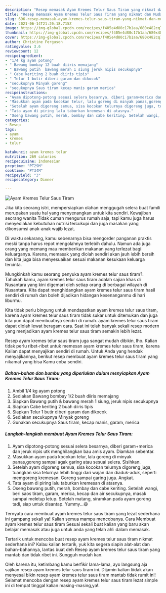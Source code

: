```yaml
---
description: "Resep memasak Ayam Kremes Telur Saus Tiram yang nikmat dan Mudah Dibuat"
title: "Resep memasak Ayam Kremes Telur Saus Tiram yang nikmat dan Mudah Dibuat"
slug: 696-resep-memasak-ayam-kremes-telur-saus-tiram-yang-nikmat-dan-mudah-dibuat
date: 2021-06-14T21:20:18.715Z
image: https://img-global.cpcdn.com/recipes/f405e4d80c17b1aa/680x482cq70/ayam-kremes-telur-saus-tiram-foto-resep-utama.jpg
thumbnail: https://img-global.cpcdn.com/recipes/f405e4d80c17b1aa/680x482cq70/ayam-kremes-telur-saus-tiram-foto-resep-utama.jpg
cover: https://img-global.cpcdn.com/recipes/f405e4d80c17b1aa/680x482cq70/ayam-kremes-telur-saus-tiram-foto-resep-utama.jpg
author: Christine Ferguson
ratingvalue: 3.6
reviewcount: 12
recipeingredient:
- "1/4 kg ayam potong"
- " Bawang bombay 12 buah diiris memajang"
- " Bawang putih  bawang merah 1 siung jeruk nipis secukupnya"
- " Cabe keriting 2 buah diiris tipis"
- " Telur 1 butir diberi garam dan dikocok"
- "secukupnya Minyak goreng"
- "secukupnya Saus tiram kecap manis garam merica"
recipeinstructions:
- "Ayam dipotong-potong sesuai selera besarnya, diberi garam+merica dan jeruk nipis utk menghilangkan bau amis ayam. Diamkan sebentar."
- "Masukkan ayam pada kocokan telur, lalu goreng di minyak panas,goreng sampai agak garing atau sesuai selera. Sisihkan."
- "Setelah ayam digoreng semua, sisa kocokan telurnya digoreng juga, tuangkan sisa telurnya lebih tinggi dari wajan dan diaduk-aduk, seperti memgoreng kremesan. Goreng sampai garing juga. Angkat."
- "Tata ayam di piring lalu taburkan kremesan di atasnya."
- "Oseng bawang putih, merah, bombay dan cabe keriting. Setelah wangi, beri saos tiram, garam, merica, kecap dan air secukupnya, masak sampai meletup letup. Setelah matang, siramkan pada ayam goreng tadi, siap untuk disantap. Yummy...😄"
categories:
- Resep
tags:
- ayam
- kremes
- telur

katakunci: ayam kremes telur 
nutrition: 269 calories
recipecuisine: Indonesian
preptime: "PT29M"
cooktime: "PT34M"
recipeyield: "3"
recipecategory: Dinner

---
```



![Ayam Kremes Telur Saus Tiram](https://img-global.cpcdn.com/recipes/f405e4d80c17b1aa/680x482cq70/ayam-kremes-telur-saus-tiram-foto-resep-utama.jpg)

Jika kita seorang istri, mempersiapkan olahan menggugah selera buat famili merupakan suatu hal yang menyenangkan untuk kita sendiri. Kewajiban seorang  wanita Tidak cuman mengurus rumah saja, tapi kamu juga harus menyediakan kebutuhan nutrisi tercukupi dan juga masakan yang dikonsumsi anak-anak wajib lezat.

Di waktu  sekarang, kamu sebenarnya bisa mengorder panganan praktis meski tanpa harus repot mengolahnya terlebih dahulu. Namun ada juga orang yang memang mau memberikan makanan yang terlezat bagi keluarganya. Karena, memasak yang diolah sendiri akan jauh lebih bersih dan kita juga bisa menyesuaikan sesuai makanan kesukaan keluarga tercinta. 



Mungkinkah kamu seorang penyuka ayam kremes telur saus tiram?. Tahukah kamu, ayam kremes telur saus tiram adalah sajian khas di Nusantara yang kini digemari oleh setiap orang di berbagai wilayah di Nusantara. Kita dapat menghidangkan ayam kremes telur saus tiram hasil sendiri di rumah dan boleh dijadikan hidangan kesenanganmu di hari liburmu.

Kita tidak perlu bingung untuk mendapatkan ayam kremes telur saus tiram, karena ayam kremes telur saus tiram tidak sukar untuk ditemukan dan juga kita pun dapat membuatnya sendiri di rumah. ayam kremes telur saus tiram dapat diolah lewat beragam cara. Saat ini telah banyak sekali resep modern yang menjadikan ayam kremes telur saus tiram semakin lebih lezat.

Resep ayam kremes telur saus tiram juga sangat mudah dibikin, lho. Kalian tidak perlu ribet-ribet untuk memesan ayam kremes telur saus tiram, karena Kalian dapat menyajikan sendiri di rumah. Untuk Anda yang hendak menyajikannya, berikut resep membuat ayam kremes telur saus tiram yang nikamat yang bisa Kamu coba sendiri.

<!--inarticleads1-->

##### Bahan-bahan dan bumbu yang diperlukan dalam menyiapkan Ayam Kremes Telur Saus Tiram:

1. Ambil 1/4 kg ayam potong
1. Sediakan  Bawang bombay 1/2 buah diiris memajang
1. Siapkan  Bawang putih &amp; bawang merah 1 siung, jeruk nipis secukupnya
1. Siapkan  Cabe keriting 2 buah diiris tipis
1. Siapkan  Telur 1 butir diberi garam dan dikocok
1. Sediakan secukupnya Minyak goreng
1. Gunakan secukupnya Saus tiram, kecap manis, garam, merica




<!--inarticleads2-->

##### Langkah-langkah membuat Ayam Kremes Telur Saus Tiram:

1. Ayam dipotong-potong sesuai selera besarnya, diberi garam+merica dan jeruk nipis utk menghilangkan bau amis ayam. Diamkan sebentar.
1. Masukkan ayam pada kocokan telur, lalu goreng di minyak panas,goreng sampai agak garing atau sesuai selera. Sisihkan.
1. Setelah ayam digoreng semua, sisa kocokan telurnya digoreng juga, tuangkan sisa telurnya lebih tinggi dari wajan dan diaduk-aduk, seperti memgoreng kremesan. Goreng sampai garing juga. Angkat.
1. Tata ayam di piring lalu taburkan kremesan di atasnya.
1. Oseng bawang putih, merah, bombay dan cabe keriting. Setelah wangi, beri saos tiram, garam, merica, kecap dan air secukupnya, masak sampai meletup letup. Setelah matang, siramkan pada ayam goreng tadi, siap untuk disantap. Yummy...😄




Ternyata cara membuat ayam kremes telur saus tiram yang lezat sederhana ini gampang sekali ya! Kalian semua mampu mencobanya. Cara Membuat ayam kremes telur saus tiram Sesuai sekali buat kalian yang baru akan belajar memasak atau juga untuk anda yang telah ahli dalam memasak.

Tertarik untuk mencoba buat resep ayam kremes telur saus tiram nikmat sederhana ini? Kalau kalian tertarik, yuk kita segera siapin alat-alat dan bahan-bahannya, lantas buat deh Resep ayam kremes telur saus tiram yang mantab dan tidak ribet ini. Sungguh mudah kan. 

Oleh karena itu, ketimbang kamu berfikir lama-lama, ayo langsung aja sajikan resep ayam kremes telur saus tiram ini. Dijamin kalian tiidak akan menyesal bikin resep ayam kremes telur saus tiram mantab tidak rumit ini! Selamat mencoba dengan resep ayam kremes telur saus tiram lezat simple ini di tempat tinggal kalian masing-masing,ya!.

